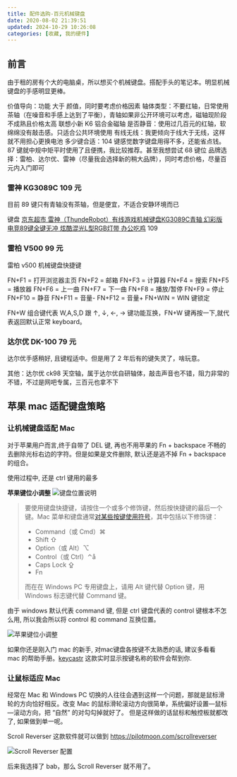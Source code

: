 ```yaml
---
title: 配件选购-百元机械键盘
date: 2020-08-02 21:39:51
updated: 2024-10-29 10:26:08
categories: [收藏, 我的硬件]
---
```


## 前言

由于租的房有个大的电脑桌，所以想买个机械键盘。搭配手头的笔记本。明显机械键盘的手感明显更棒。

价值导向：功能 大于 颜值，同时要考虑价格因素
轴体类型：不要红轴，日常使用茶轴（在噪音和手感上达到了平衡），青轴如果非公开环境可以考虑，磁轴现阶段不成熟且价格太高
联想小新 K6 铝合金磁轴
是否静音：使用过几百元的红轴，软绵绵没有敲击感。只适合公共环境使用
有线无线：我更倾向于线大于无线，这样就不用担心更换电池
多少键合适：104 键感觉数字键盘用得不多，还能省点钱。87 键就中规中矩平时使用了且便携，我比较推荐。甚至我想尝试 68 键位
品牌选择：雷柏、达尔优、雷神（尽量我会选择新的稍大品牌），同时考虑价格，尽量百元内入门即可

<!-- more -->

### 雷神 KG3089C 109 元

目前 89 键只有青轴没有茶轴，但是便宜，不适合安静环境而已

键盘 [京东超市 雷神（ThundeRobot）有线游戏机械键盘KG3089C青轴 幻彩版 电竞89键全键无冲 炫酷混光L型RGB灯带 办公吃鸡](https://item.jd.com/100016060292.html) 109

### 雷柏 V500 99 元

雷柏 v500 机械键盘快捷键

FN+F1 = 打开浏览器主页
FN+F2 = 邮箱
FN+F3 = 计算器
FN+F4 = 搜索
FN+F5 = 播放器
FN+F6 = 上一曲
FN+F7 = 下一曲
FN+F8 = 播放/暂停
FN+F9 = 停止
FN+F10 = 静音
FN+F11 = 音量-
FN+F12 = 音量+
FN+WIN = WIN 键锁定

FN+W 组合键代表 W,A,S,D 跟 ↑, ↓, ←, → 键功能互换，FN+W 键再按一下,就代表返回默认正常 keyboard。

### 达尔优 DK-100 79 元

达尔优手感稍好, 且键程适中。但是用了 2 年后有的键失灵了，啥玩意。

其他：达尔优 ck98 天空轴，属于达尔优自研轴体，敲击声音也不错，阻力非常的不错，不过是网吧专属，三百元也拿不下

## 苹果 mac 适配键盘策略

### 让机械键盘适配 Mac

对于苹果用户而言,终于自带了 DEL 键, 再也不用苹果的 Fn + backspace 不畅的去删除光标右边的字符。但是如果是文件删除, 默认还是逃不掉  Fn + backspace 的组合。

使用过程中, 还是 ctrl 键用的最多

**苹果键位小调整**
![键盘位置说明](/images/收藏-我的硬件/2020年-记录百元机械键盘选购/键盘位置说明.png)

> 要使用键盘快捷键，请按住一个或多个修饰键，然后按快捷键的最后一个键。Mac 菜单和键盘通常[对某些按键使用符号](https://support.apple.com/zh-cn/guide/mac-help/what-are-those-symbols-shown-in-menus-cpmh0011/mac)，其中包括以下修饰键：
>
> * Command（或 Cmd）⌘
> * Shift ⇧
> * Option（或 Alt）⌥
> * Control（或 Ctrl）⌃å
> * Caps Lock ⇪
> * Fn
>
> 而在在 Windows PC 专用键盘上，请用 Alt 键代替 Option 键，用 Windows 标志键代替 Command 键。

由于 windows 默认代表 command 键, 但是 ctrl 键盘代表的 control 键根本不怎么用, 所以我会所以将 control 和 command 互换位置。

![苹果键位小调整](/images/收藏-我的硬件/2020年-记录百元机械键盘选购/苹果键位小调整.png)

如果你还是刚入门 mac 的新手, 对mac键盘各按键不太熟悉的话, 建议多看看 mac 的帮助手册。[keycastr](https://github.com/keycastr/keycastr) 这款实时显示按键名称的软件会帮到你.

### 让鼠标适应 Mac

经常在 Mac 和 Windows PC 切换的人往往会遇到这样一个问题，那就是鼠标滑轮的方向恰好相反。改变 Mac 的鼠标滑轮滚动方向很简单，系统偏好设置—鼠标—滚动方向，把 “自然” 的对勾勾掉就好了。 但是这样做的话鼠标和触控板就都改了, 如果做到单一呢。

Scroll Reverser 这款软件就可以做到
<https://pilotmoon.com/scrollreverser>

![Scroll Reverser 配置](/images/收藏-我的硬件/2020年-记录百元机械键盘选购/Scroll%20Reverser配置.png)

后来我选择了 bab，那么 Scroll Reverser 就不用了。
